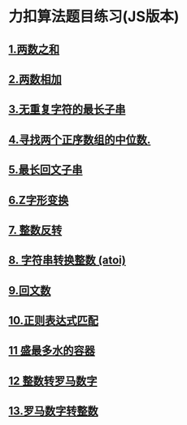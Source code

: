 # 力扣算法题目练习(JS版本)
## [1.两数之和](https://github.com/userZheng686/leetcode-algorithm-exercise/blob/master/%E7%BB%83%E4%B9%A0/1.%E4%B8%A4%E6%95%B0%E4%B9%8B%E5%92%8C.js)

## [2.两数相加](https://github.com/userZheng686/leetcode-algorithm-exercise/blob/master/%E7%BB%83%E4%B9%A0/2.%E4%B8%A4%E6%95%B0%E7%9B%B8%E5%8A%A0.js)

## [3.无重复字符的最长子串](https://github.com/userZheng686/leetcode-algorithm-exercise/blob/master/%E7%BB%83%E4%B9%A0/3.%E6%97%A0%E9%87%8D%E5%A4%8D%E5%AD%97%E7%AC%A6%E7%9A%84%E6%9C%80%E9%95%BF%E5%AD%90%E4%B8%B2.js)

## [4.寻找两个正序数组的中位数.](https://github.com/userZheng686/leetcode-algorithm-exercise/blob/master/%E7%BB%83%E4%B9%A0/4.%E5%AF%BB%E6%89%BE%E4%B8%A4%E4%B8%AA%E6%AD%A3%E5%BA%8F%E6%95%B0%E7%BB%84%E7%9A%84%E4%B8%AD%E4%BD%8D%E6%95%B0.js)

## [5.最长回文子串](https://github.com/userZheng686/leetcode-algorithm-exercise/blob/master/%E7%BB%83%E4%B9%A0/5.%E6%9C%80%E9%95%BF%E5%9B%9E%E6%96%87%E5%AD%90%E4%B8%B2.js)

## [6.Z字形变换](https://github.com/userZheng686/leetcode-algorithm-exercise/blob/master/%E7%BB%83%E4%B9%A0/6.Z%E5%AD%97%E5%BD%A2%E5%8F%98%E6%8D%A2.js)

## [7. 整数反转](https://github.com/userZheng686/leetcode-algorithm-exercise/blob/master/%E7%BB%83%E4%B9%A0/7.%E6%95%B4%E6%95%B0%E5%8F%8D%E8%BD%AC.js)

## [8. 字符串转换整数 (atoi)](https://github.com/userZheng686/leetcode-algorithm-exercise/blob/master/%E7%BB%83%E4%B9%A0/8.%20%E5%AD%97%E7%AC%A6%E4%B8%B2%E8%BD%AC%E6%8D%A2%E6%95%B4%E6%95%B0%20(atoi).js)

## [9.回文数](https://github.com/userZheng686/leetcode-algorithm-exercise/blob/master/%E7%BB%83%E4%B9%A0/9.%20%E5%9B%9E%E6%96%87%E6%95%B0.js)

## [10.正则表达式匹配](https://github.com/userZheng686/leetcode-algorithm-exercise/blob/master/%E7%BB%83%E4%B9%A0/10.%E6%AD%A3%E5%88%99%E8%A1%A8%E8%BE%BE%E5%BC%8F%E5%8C%B9%E9%85%8D.js)

## [11 盛最多水的容器](https://github.com/userZheng686/leetcode-algorithm-exercise/blob/master/%E7%BB%83%E4%B9%A0/11.%E7%9B%9B%E6%9C%80%E5%A4%9A%E6%B0%B4%E7%9A%84%E5%AE%B9%E5%99%A8.js)

## [12 整数转罗马数字](https://github.com/userZheng686/leetcode-algorithm-exercise/blob/master/%E7%BB%83%E4%B9%A0/12.%E6%95%B4%E6%95%B0%E8%BD%AC%E7%BD%97%E9%A9%AC%E6%95%B0%E5%AD%97.js)

## [13.罗马数字转整数](https://github.com/userZheng686/leetcode-algorithm-exercise/blob/master/%E7%BB%83%E4%B9%A0/13.%E7%BD%97%E9%A9%AC%E6%95%B0%E5%AD%97%E8%BD%AC%E6%95%B4%E6%95%B0.js)